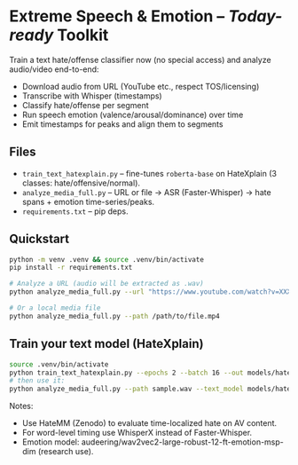 # Extreme Speech & Emotion – *Today-ready* Toolkit

Train a text hate/offense classifier now (no special access) and analyze audio/video end-to-end:
- Download audio from URL (YouTube etc., respect TOS/licensing)
- Transcribe with Whisper (timestamps)
- Classify hate/offense per segment
- Run speech emotion (valence/arousal/dominance) over time
- Emit timestamps for peaks and align them to segments

## Files
- `train_text_hatexplain.py` – fine-tunes `roberta-base` on HateXplain (3 classes: hate/offensive/normal).
- `analyze_media_full.py` – URL or file -> ASR (Faster-Whisper) -> hate spans + emotion time-series/peaks.
- `requirements.txt` – pip deps.

## Quickstart
```bash
python -m venv .venv && source .venv/bin/activate
pip install -r requirements.txt

# Analyze a URL (audio will be extracted as .wav)
python analyze_media_full.py --url "https://www.youtube.com/watch?v=XXXXXXXX"

# Or a local media file
python analyze_media_full.py --path /path/to/file.mp4
```

## Train your text model (HateXplain)
```bash
source .venv/bin/activate
python train_text_hatexplain.py --epochs 2 --batch 16 --out models/hatexplain-roberta-mini
# then use it:
python analyze_media_full.py --path sample.wav --text_model models/hatexplain-roberta-mini
```

Notes:
- Use HateMM (Zenodo) to evaluate time-localized hate on AV content.
- For word-level timing use WhisperX instead of Faster-Whisper.
- Emotion model: audeering/wav2vec2-large-robust-12-ft-emotion-msp-dim (research use).
